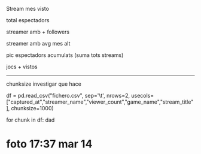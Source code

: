 

Stream mes visto

total espectadors

streamer amb + followers

streamer amb avg mes alt 

pic espectadors acumulats (suma tots streams)

jocs + vistos



------------


chunksize investigar que hace

df = pd.read_csv("fichero.csv", sep='\t', nrows=2, usecols=["captured_at","streamer_name","viewer_count","game_name","stream_title"], chunksize=1000)

for chunk in df:
	dad

# foto 17:37 mar 14


